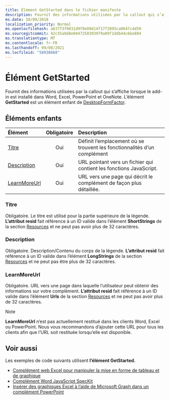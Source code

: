 ```yaml
---
title: Élément GetStarted dans le fichier manifeste
description: Fournit des informations utilisées par la callout qui s’affiche lorsque le add-in est installé dans Word, Excel, PowerPoint et OneNote.
ms.date: 10/09/2018
localization_priority: Normal
ms.openlocfilehash: a637f3f9031d9f8e09d14f17f2095ca0647c4d50
ms.sourcegitcommit: 42c55a8d8e0447258393979a09f1ddb44c6be884
ms.translationtype: MT
ms.contentlocale: fr-FR
ms.lasthandoff: 09/08/2021
ms.locfileid: "58938668"
---
```

# <a name="getstarted-element"></a>Élément GetStarted

Fournit des informations utilisées par la callout qui s’affiche lorsque le add-in est installé dans Word, Excel, PowerPoint et OneNote. L’élément **GetStarted** est un élément enfant de [DesktopFormFactor](desktopformfactor.md).

## <a name="child-elements"></a>Éléments enfants

| Élément                       | Obligatoire | Description                                        |
|:------------------------------|:--------:|:---------------------------------------------------|
| [Titre](#title)               | Oui      | Définit l’emplacement où se trouvent les fonctionnalités d’un complément     |
| [Description](#description)   | Oui      | URL pointant vers un fichier qui contient les fonctions JavaScript.|
| [LearnMoreUrl](#learnmoreurl) | Oui       | URL vers une page qui décrit le complément de façon plus détaillée.   |

### <a name="title"></a>Titre 

Obligatoire. Le titre est utilisé pour la partie supérieure de la légende. **L’attribut resid** fait référence à un ID valide dans l’élément **ShortStrings** de la section [Resources](resources.md) et ne peut pas avoir plus de 32 caractères.

### <a name="description"></a>Description

Obligatoire. Description/Contenu du corps de la légende. **L’attribut resid** fait référence à un ID valide dans l’élément **LongStrings** de la section [Resources](resources.md) et ne peut pas être plus de 32 caractères.

### <a name="learnmoreurl"></a>LearnMoreUrl

Obligatoire. URL vers une page dans laquelle l’utilisateur peut obtenir des informations sur votre complément. **L’attribut resid** fait référence à un ID valide dans l’élément **Urls** de la section [Resources](resources.md) et ne peut pas avoir plus de 32 caractères.

> [!NOTE]
> **LearnMoreUrl** n’est pas actuellement restitué dans les clients Word, Excel ou PowerPoint. Nous vous recommandons d’ajouter cette URL pour tous les clients afin que l’URL soit restituée lorsqu’elle est disponible. 

## <a name="see-also"></a>Voir aussi

Les exemples de code suivants utilisent **l’élément GetStarted.**

* [Complément web Excel pour manipuler la mise en forme de tableau et de graphique](https://github.com/OfficeDev/Excel-Add-in-JavaScript-SalesTracker)
* [Complément Word JavaScript SpecKit](https://github.com/OfficeDev/Word-Add-in-JS-SpecKit)
* [Insérer des graphiques Excel à l’aide de Microsoft Graph dans un complément PowerPoint](https://github.com/OfficeDev/PowerPoint-Add-in-Microsoft-Graph-ASPNET-InsertChart)
